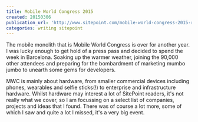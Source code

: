 ```yaml
---
title: Mobile World Congress 2015
created: 20150306
publication_url: 'http://www.sitepoint.com/mobile-world-congress-2015-roundup/'
categories: writing sitepoint
---
```


The mobile monolith that is Mobile World Congress is over for another year. I was lucky enough to get hold of a press pass and decided to spend the week in Barcelona. Soaking up the warmer weather, joining the 90,000 other attendees and preparing for the bombardment of marketing mumbo jumbo to unearth some gems for developers.

MWC is mainly about hardware, from smaller commercial devices including phones, wearables and selfie sticks(!) to enterprise and infrastructure hardware. Whilst hardware may interest a lot of SitePoint readers, it's not really what we cover, so I am focussing on a select list of companies, projects and ideas that I found. There was of course a lot more, some of which I saw and quite a lot I missed, it's a very big event.
